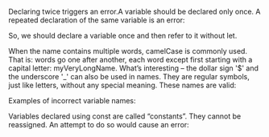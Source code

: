 Declaring twice triggers an error.A variable should be declared only once.
A repeated declaration of the same variable is an error:
<script> 
let message = "This";

// repeated 'let' leads to an error
let message = "That"; // SyntaxError: 'message' has already been declared
</script>
So, we should declare a variable once and then refer to it without let.
<script>
let message = "This";
message = "That"; // No error
</script>
When the name contains multiple words, camelCase is commonly used. 
That is: words go one after another, each word except first starting with a capital letter: myVeryLongName.
What’s interesting – the dollar sign '$' and the underscore '_' can also be used in names. 
They are regular symbols, just like letters, without any special meaning.
These names are valid:
<script>
let $ = 1; // declared a variable with the name "$"
let _ = 2; // and now a variable with the name "_"
alert($ + _); // 3
</script>
Examples of incorrect variable names:
<script>
let 1a; // cannot start with a digit
let my-name; // hyphens '-' aren't allowed in the name
</script>

Variables declared using const are called “constants”. They cannot be reassigned. 
An attempt to do so would cause an error:
<script>
const myBirthday = '18.04.1982';
myBirthday = '01.01.2001'; // error, can't reassign the constant!
</script>
